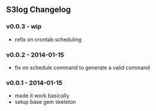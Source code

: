 S3log Changelog
-------------------

### v0.0.3 - wip

* refix on crontab scheduling

### v0.0.2 - 2014-01-15

* fix on schedule command to generate a valid command

### v0.0.1 - 2014-01-15

* made it work basically
* setup base gem skeleton
